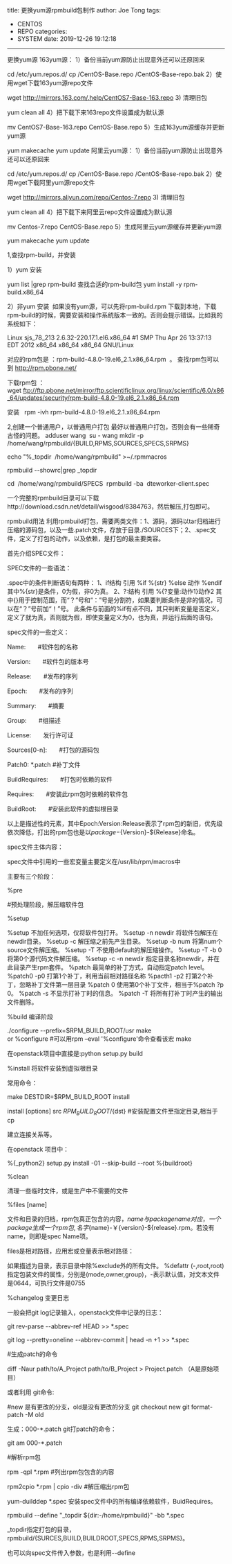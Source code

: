 title: 更换yum源rpmbuild包制作
author: Joe Tong
tags:
  - CENTOS
  - REPO
categories:  
  - SYSTEM
date: 2019-12-26 19:12:18
---


更换yum源
163yum源：
1）备份当前yum源防止出现意外还可以还原回来

cd /etc/yum.repos.d/
cp /CentOS-Base.repo /CentOS-Base-repo.bak
2）使用wget下载163yum源repo文件

wget http://mirrors.163.com/.help/CentOS7-Base-163.repo
3) 清理旧包

yum clean all
4）把下载下来163repo文件设置成为默认源

mv CentOS7-Base-163.repo CentOS-Base.repo
5）生成163yum源缓存并更新yum源

yum makecache
yum update
阿里云yum源：
1）备份当前yum源防止出现意外还可以还原回来

cd /etc/yum.repos.d/
cp /CentOS-Base.repo /CentOS-Base-repo.bak
2）使用wget下载阿里yum源repo文件

wget http://mirrors.aliyun.com/repo/Centos-7.repo
3) 清理旧包

yum clean all
4）把下载下来阿里云repo文件设置成为默认源


mv Centos-7.repo CentOS-Base.repo
5）生成阿里云yum源缓存并更新yum源

yum makecache
yum update


1,查找rpm-build，并安装

1）yum 安装

yum list |grep rpm-build 查找合适的rpm-build包
yum install -y&nbsp;rpm-build.x86_64&nbsp;

2）非yum 安装&nbsp;
如果没有yum源，可以先将rpm-build.rpm 下载到本地，下载rpm-build的时候，需要安装和操作系统版本一致的。否则会提示错误。比如我的系统如下：&nbsp;

Linux sjs_78_213 2.6.32-220.17.1.el6.x86_64 #1 SMP Thu Apr 26 13:37:13 EDT 2012 x86_64 x86_64 x86_64 GNU/Linux&nbsp;

对应的rpm包是 ：rpm-build-4.8.0-19.el6_2.1.x86_64.rpm &nbsp;。
查找rpm包可以到 http://rpm.pbone.net/ &nbsp;

下载rpm包 ：&nbsp;
wget&nbsp;ftp://ftp.pbone.net/mirror/ftp.scientificlinux.org/linux/scientific/6.0/x86_64/updates/security/rpm-build-4.8.0-19.el6_2.1.x86_64.rpm&nbsp;

安装 &nbsp; rpm -ivh&nbsp;rpm-build-4.8.0-19.el6_2.1.x86_64.rpm&nbsp;&nbsp;


2,创建一个普通用户，以普通用户打包
最好以普通用户打包，否则会有一些稀奇古怪的问题。
adduser wang&nbsp;
su - wang
mkdir -p /home/wang/rpmbuild/{BUILD,RPMS,SOURCES,SPECS,SRPMS}

echo "%_topdir&nbsp; /home/wang/rpmbuild" &gt;~/.rpmmacros&nbsp;&nbsp;

rpmbuild --showrc|grep _topdir

cd&nbsp;&nbsp;/home/wang/rpmbuild/SPECS&nbsp;
rpmbuild -ba&nbsp; dteworker-client.spec &nbsp;

一个完整的rpmbuild目录可以下载http://download.csdn.net/detail/wisgood/8384763，然后解压,打包即可。

rpmbuild用法
利用rpmbuild打包，需要两类文件：1、源码，源码以tar归档进行压缩的源码包，以及一些.patch文件，存放于目录./SOURCES下；2、.spec文件，定义了打包的动作，以及依赖，是打包的最主要类容。

首先介绍SPEC文件：

SPEC文件的一些语法： 

.spec中的条件判断语句有两种：
1、if结构
引用
%if %{str}
%else
       动作
%endif
其中%{str}是条件，0为假，非0为真。
2、?:结构
引用
%{?变量:动作1}动作2
其中{}用于控制范围，而“？”号和“：”号是分割符，如果要判断条件是非的情况，可以在“？”号前加“！”号。
此条件与前面的%if有点不同，其只判断变量是否定义，定义了就为真，否则就为假，即使变量定义为0，也为真，并运行后面的语句。

spec文件的一些定义：  

Name:　　#软件包的名称

Version:　　#软件包的版本号

Release:　　#发布的序列

Epoch:　　#发布的序列

Summary:　　#摘要

Group:　　#组描述

License:　　发行许可证

Sources[0-n]:　　#打包的源码包

Patch0:  *.patch      #补丁文件

BuildRequires:　　#打包时依赖的软件

Requires:　　#安装此rpm包时依赖的软件包

BuildRoot:　　#安装此软件的虚拟根目录

以上是描述性的元素，其中Epoch:Version:Release表示了rpm包的新旧，优先级依次降低，打出的rpm包也是以${package}-${Version}-${Release}命名。


spec文件主体内容：

spec文件中引用的一些宏变量主要定义在/usr/lib/rpm/macros中

主要有三个阶段：

%pre

#预处理阶段，解压缩软件包

%setup 

%setup 不加任何选项，仅将软件包打开。
%setup -n newdir 将软件包解压在newdir目录。
%setup -c 解压缩之前先产生目录。
%setup -b num 将第num个source文件解压缩。
%setup -T 不使用default的解压缩操作。
%setup -T -b 0 将第0个源代码文件解压缩。
%setup -c -n newdir 指定目录名称newdir，并在此目录产生rpm套件。
%patch 最简单的补丁方式，自动指定patch level。
%patch0 -p0 打第1个补丁，利用当前相对路径名称
%pacth1 -p2 打第2个补丁，忽略补丁文件第一层目录
%patch 0 使用第0个补丁文件，相当于%patch ?p 0。
%patch -s 不显示打补丁时的信息。
%patch -T 将所有打补丁时产生的输出文件删除。
　　

%build 编译阶段

./configure  --prefix=$RPM_BUILD_ROOT/usr
make    
or
%configure            #可以用rpm –eval '%configure'命令查看该宏
make

在openstack项目中直接是:python setup.py build

%install 将软件安装到虚拟根目录

常用命令：

make DESTDIR=$RPM_BUILD_ROOT install

install [options] src ${RPM_BUILD_ROOT}/${dst} #安装配置文件至指定目录,相当于cp

建立连接关系等。

在openstack 项目中：

%{_python2} setup.py install -01 --skip-build --root %{buildroot}

 
%clean

清理一些临时文件，或是生产中不需要的文件


%files [name]

文件和目录的归档，rpm包真正包含的内容，$name 与package name对应，一个package生成一个rpm包,名字${name}-￥{version}-${release}.rpm。若没有name，则即是spec Name项。

files是相对路径，应用宏或变量表示相对路径：

如果描述为目录，表示目录中除%exclude外的所有文件。
%defattr (-,root,root) 指定包装文件的属性，分别是(mode,owner,group)，-表示默认值，对文本文件是0644，可执行文件是0755

%changelog 变更日志

一般会把git log记录输入，openstack文件中记录的日志：

git rev-parse --abbrev-ref HEAD &gt;&gt; *.spec

git log --pretty=oneline --abbrev-commit | head -n +1 &gt;&gt; *.spec


 #生成patch的命令

diff -Naur path/to/A_Project  path/to/B_Project &gt; Project.patch （A是原始项目）

或者利用 git命令:

#new 是有更改的分支，old是没有更改的分支
git checkout new
git format-patch -M old
 
生成：000-*.patch
git打patch的命令：

git am 000-*.patch

#解析rpm包

rpm -qpl *.rpm #列出rpm包包含的内容

rpm2cpio *.rpm | cpio -div  #解压缩出rpm包

yum-duilddep *.spec 安装spec文件中的所有编译依赖软件，BuidRequires。

rpmbuild --define "_topdir ${dir:-/home/rpmbuild}" -bb *.spec

_topdir指定打包的目录，rpmbuild/{SURCES,BUILD,BUILDROOT,SPECS,RPMS,SRPMS}。

也可以向spec文件传入参数，也是利用--define


